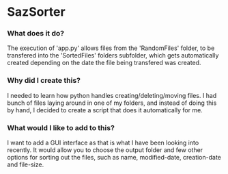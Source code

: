 # SazSorter

### What does it do?
The execution of 'app.py' allows files from the 'RandomFiles' folder, to be transfered into the 'SortedFiles' folders subfolder, which gets automatically created depending on the date the file being transfered was created. 

### Why did I create this?
I needed to learn how python handles creating/deleting/moving files. I had bunch of files laying around in one of my folders, and instead of doing this by hand, I decided to create a script that does it automatically for me.

### What would I like to add to this?
I want to add a GUI interface as that is what I have been looking into recently. It would allow you to choose the output folder and few other options for sorting out the files, such as name, modified-date, creation-date and file-size.
